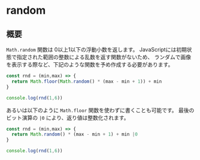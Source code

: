 # random

## 概要

`Math.random` 関数は 0以上1以下の浮動小数を返します。
JavaScriptには初期状態で指定された範囲の整数による乱数を返す関数がないため、
ランダムで画像を表示する際など、下記のような関数を予め作成する必要があります。

```javascript
const rnd = (min,max) => {
  return Math.floor(Math.random() * (max - min + 1)) + min
}

console.log(rnd(1,6))
```

あるいは以下のように `Math.floor` 関数を使わずに書くことも可能です。
最後のビット演算の `|0` により、返り値は整数化されます。

```javascript
const rnd = (min,max) => {
  return Math.random() * (max - min + 1) + min |0
}

console.log(rnd(1,6))
```